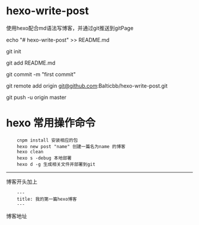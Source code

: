 # hexo-write-post
使用hexo配合md语法写博客，并通过git推送到gitPage

echo "# hexo-write-post" >> README.md

git init

git add README.md

git commit -m "first commit"

git remote add origin git@github.com:Balticbb/hexo-write-post.git

git push -u origin master


# hexo 常用操作命令
        
        cnpm install 安装相应的包
        hexo new post "name" 创建一篇名为name 的博客
        hexo clean
        hexo s -debug 本地部署
        hexo d -g 生成相关文件并部署到git
---

博客开头加上 
        
        ---
        title: 我的第一篇hexo博客
        ---

博客地址
        
        